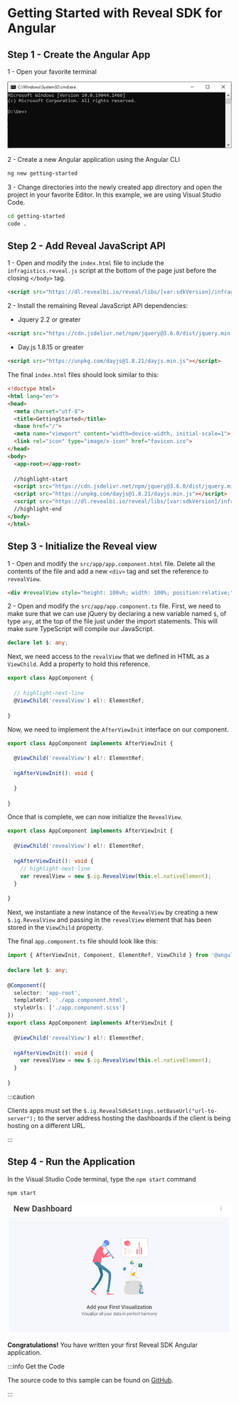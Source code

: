 # Getting Started with Reveal SDK for Angular

## Step 1 - Create the Angular App

1 - Open your favorite terminal

![](images/getting-started-angular-terminal.jpg)

2 - Create a new Angular application using the Angular CLI

```bash
ng new getting-started
```

3 - Change directories into the newly created app directory and open the project in your favorite Editor. In this example, we are using Visual Studio Code.

```bash
cd getting-started
code .
```

## Step 2 - Add Reveal JavaScript API

1 - Open and modify the `index.html` file to include the `infragistics.reveal.js` script at the bottom of the page just before the closing `</body>` tag.

```html
<script src="https://dl.revealbi.io/reveal/libs/[var:sdkVersion]/infragistics.reveal.js"></script>
```

2 - Install the remaining Reveal JavaScript API dependencies:

- Jquery 2.2 or greater

```html
<script src="https://cdn.jsdelivr.net/npm/jquery@3.6.0/dist/jquery.min.js"></script>
```

- Day.js 1.8.15 or greater

```html
<script src="https://unpkg.com/dayjs@1.8.21/dayjs.min.js"></script>
```

The final `index.html` files should look similar to this:

```html title="index.html"
<!doctype html>
<html lang="en">
<head>
  <meta charset="utf-8">
  <title>GettingStarted</title>
  <base href="/">
  <meta name="viewport" content="width=device-width, initial-scale=1">
  <link rel="icon" type="image/x-icon" href="favicon.ico">  
</head>
<body>
  <app-root></app-root>

  //highlight-start
  <script src="https://cdn.jsdelivr.net/npm/jquery@3.6.0/dist/jquery.min.js"></script>
  <script src="https://unpkg.com/dayjs@1.8.21/dayjs.min.js"></script>
  <script src="https://dl.revealbi.io/reveal/libs/[var:sdkVersion]/infragistics.reveal.js"></script>
  //highlight-end
</body>
</html>
```

## Step 3 - Initialize the Reveal view

1 - Open and modify the `src/app/app.component.html` file. Delete all the contents of the file and add a new `<div>` tag and set the reference to `revealView`.

```html
<div #revealView style="height: 100vh; width: 100%; position:relative;"></div>
```

2 - Open and modify the `src/app/app.component.ts` file.  First, we need to make sure that we can use jQuery by declaring a new variable named `$`, of type `any`, at the top of the file just under the import statements. This will make sure TypeScript will compile our JavaScript.

```ts
declare let $: any;
```

Next, we need access to the `revalView` that we defined in HTML as a `ViewChild`. Add a property to hold this reference.

```ts title="src/app/app.component.html"
export class AppComponent {
  
  // highlight-next-line
  @ViewChild('revealView') el!: ElementRef;
  
}
```

Now, we need to implement the `AfterViewInit` interface on our component.

```ts title="src/app/app.component.html" {5-7}
export class AppComponent implements AfterViewInit {
  
  @ViewChild('revealView') el!: ElementRef;

  ngAfterViewInit(): void {

  }
  
}
```

Once that is complete, we can now initialize the `RevealView`.

```ts title="src/app/app.component.html"
export class AppComponent implements AfterViewInit {
  
  @ViewChild('revealView') el!: ElementRef;

  ngAfterViewInit(): void {
    // highlight-next-line
    var revealView = new $.ig.RevealView(this.el.nativeElement);
  }
  
}
```

Next, we instantiate a new instance of the `RevealView` by creating a new `$.ig.RevealView` and passing in the `revealView` element that has been stored in the `ViewChild` property.

The final `app.component.ts` file should look like this:

```ts title="src/app/app.component.html"
import { AfterViewInit, Component, ElementRef, ViewChild } from '@angular/core';

declare let $: any;

@Component({
  selector: 'app-root',
  templateUrl: './app.component.html',
  styleUrls: ['./app.component.scss']
})
export class AppComponent implements AfterViewInit {
  
  @ViewChild('revealView') el!: ElementRef;

  ngAfterViewInit(): void {
    var revealView = new $.ig.RevealView(this.el.nativeElement);
  }
  
}
```

:::caution

Clients apps must set the `$.ig.RevealSdkSettings.setBaseUrl("url-to-server");` to the server address hosting the dashboards if the client is being hosting on a different URL.

:::

## Step 4 - Run the Application

In the Visual Studio Code terminal, type the `npm start` command

```bash npm2yarn
npm start
```

![](images/angular-app-running.jpg)

**Congratulations!** You have written your first Reveal SDK Angular application.

:::info Get the Code

The source code to this sample can be found on [GitHub](https://github.com/RevealBi/sdk-samples-javascript/tree/main/01-GettingStarted/client/angular).

:::